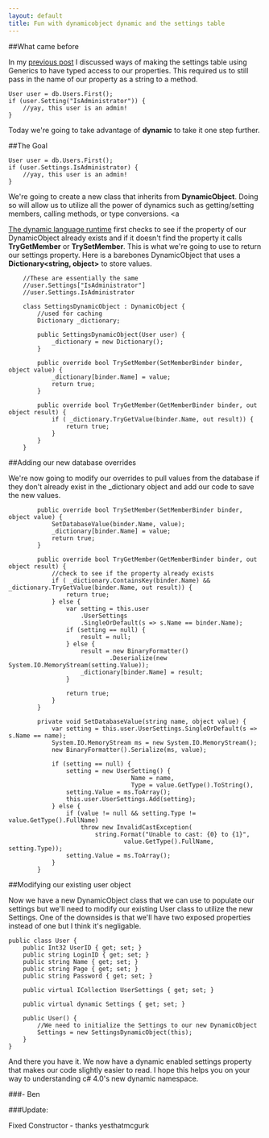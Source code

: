 ```yaml
---
layout: default
title: Fun with dynamicobject dynamic and the settings table
---
```


##What came before

In my <a href='http://buildstarted.com/2010/08/13/update-settings-table-with-extension-methods/'>previous post</a> I discussed ways of making the settings table using Generics to have typed access to our properties. This required us to still pass in the name of our property as a string to a method.

<pre><code>User user = db.Users.First();
if (user.Setting<bool>("IsAdministrator")) {
    //yay, this user is an admin!
}
</code></pre>

Today we're going to take advantage of <strong>dynamic</strong> to take it one step further.

##The Goal

<pre><code>User user = db.Users.First();
if (user.Settings.IsAdministrator) {
    //yay, this user is an admin!
}
</code></pre>

We're going to create a new class that inherits from <strong>DynamicObject</strong>. Doing so will allow us to utilize all the power of dynamics such as getting/setting members, calling methods, or type conversions. <a 

<a href='http://msdn.microsoft.com/en-us/library/dd233052(VS.100).aspx'>The dynamic language runtime</a> first checks to see if the property of our DynamicObject already exists and if it doesn't find the property it calls <strong>TryGetMember</strong> or <strong>TrySetMember</strong>. This is what we're going to use to return our settings property. Here is a barebones DynamicObject that uses a <strong>Dictionary&lt;string, object&gt;</strong> to store values.

<pre><code>    //These are essentially the same
    //user.Settings["IsAdministrator"]
    //user.Settings.IsAdministrator

    class SettingsDynamicObject : DynamicObject {
        //used for caching
        Dictionary<string, object> _dictionary;

        public SettingsDynamicObject(User user) {
            _dictionary = new Dictionary<string, object>();
        }

        public override bool TrySetMember(SetMemberBinder binder, object value) {
            _dictionary[binder.Name] = value;
            return true;
        }

        public override bool TryGetMember(GetMemberBinder binder, out object result) {
            if ( _dictionary.TryGetValue(binder.Name, out result)) {
                return true;
            }
        }
    }
</code></pre>

##Adding our new database overrides

We're now going to modify our overrides to pull values from the database if they don't already exist in the _dictionary object and add our code to save the new values.

<pre><code>        public override bool TrySetMember(SetMemberBinder binder, object value) {
            SetDatabaseValue(binder.Name, value);
            _dictionary[binder.Name] = value;
            return true;
        }

        public override bool TryGetMember(GetMemberBinder binder, out object result) {
            //check to see if the property already exists
            if ( _dictionary.ContainsKey(binder.Name) && _dictionary.TryGetValue(binder.Name, out result)) {
                return true;
            } else {
                var setting = this.user
                    .UserSettings
                    .SingleOrDefault(s => s.Name == binder.Name);
                if (setting == null) {
                    result = null;
                } else {    
                    result = new BinaryFormatter()
                            .Deserialize(new System.IO.MemoryStream(setting.Value));
                    _dictionary[binder.Name] = result;
                }

                return true;
            }
        }

        private void SetDatabaseValue(string name, object value) {
            var setting = this.user.UserSettings.SingleOrDefault(s => s.Name == name);
            System.IO.MemoryStream ms = new System.IO.MemoryStream();
            new BinaryFormatter().Serialize(ms, value);

            if (setting == null) {
                setting = new UserSetting() { 
                                  Name = name,
                                  Type = value.GetType().ToString(),
                setting.Value = ms.ToArray();
                this.user.UserSettings.Add(setting);
            } else {
                if (value != null && setting.Type != value.GetType().FullName)
                    throw new InvalidCastException(
                        string.Format("Unable to cast: {0} to {1}",
                                value.GetType().FullName, setting.Type));
                setting.Value = ms.ToArray();
            }
        }
</code></pre>

##Modifying our existing user object

Now we have a new DynamicObject class that we can use to populate our settings but we'll need to modify our existing User class to utilize the new Settings. One of the downsides is that we'll have two exposed properties instead of one but I think it's negligable.

<pre><code>public class User {
    public Int32 UserID { get; set; }
    public string LoginID { get; set; }
    public string Name { get; set; }
    public string Page { get; set; }
    public string Password { get; set; }

    public virtual ICollection<UserSetting> UserSettings { get; set; }

    public virtual dynamic Settings { get; set; }

    public User() {
        //We need to initialize the Settings to our new DynamicObject
        Settings = new SettingsDynamicObject(this);
    }
}
</code></pre>

And there you have it. We now have a dynamic enabled settings property that makes our code slightly easier to read. I hope this helps you on your way to understanding c# 4.0's new dynamic namespace.

###- Ben

###Update: 

Fixed Constructor - thanks yesthatmcgurk